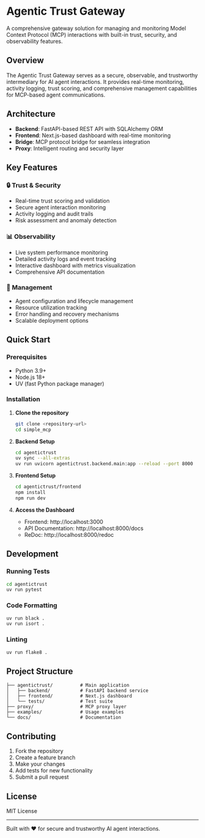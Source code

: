 # Agentic Trust Gateway

A comprehensive gateway solution for managing and monitoring Model Context Protocol (MCP) interactions with built-in trust, security, and observability features.

## Overview

The Agentic Trust Gateway serves as a secure, observable, and trustworthy intermediary for AI agent interactions. It provides real-time monitoring, activity logging, trust scoring, and comprehensive management capabilities for MCP-based agent communications.

## Architecture

- **Backend**: FastAPI-based REST API with SQLAlchemy ORM
- **Frontend**: Next.js-based dashboard with real-time monitoring
- **Bridge**: MCP protocol bridge for seamless integration
- **Proxy**: Intelligent routing and security layer

## Key Features

### 🔒 Trust & Security
- Real-time trust scoring and validation
- Secure agent interaction monitoring
- Activity logging and audit trails
- Risk assessment and anomaly detection

### 📊 Observability
- Live system performance monitoring
- Detailed activity logs and event tracking
- Interactive dashboard with metrics visualization
- Comprehensive API documentation

### 🔧 Management
- Agent configuration and lifecycle management
- Resource utilization tracking
- Error handling and recovery mechanisms
- Scalable deployment options

## Quick Start

### Prerequisites
- Python 3.9+
- Node.js 18+
- UV (fast Python package manager)

### Installation

1. **Clone the repository**
   ```bash
   git clone <repository-url>
   cd simple_mcp
   ```

2. **Backend Setup**
   ```bash
   cd agentictrust
   uv sync --all-extras
   uv run uvicorn agentictrust.backend.main:app --reload --port 8000
   ```

3. **Frontend Setup**
   ```bash
   cd agentictrust/frontend
   npm install
   npm run dev
   ```

4. **Access the Dashboard**
   - Frontend: http://localhost:3000
   - API Documentation: http://localhost:8000/docs
   - ReDoc: http://localhost:8000/redoc

## Development

### Running Tests
```bash
cd agentictrust
uv run pytest
```

### Code Formatting
```bash
uv run black .
uv run isort .
```

### Linting
```bash
uv run flake8 .
```

## Project Structure

```
├── agentictrust/          # Main application
│   ├── backend/           # FastAPI backend service
│   ├── frontend/          # Next.js dashboard
│   └── tests/             # Test suite
├── proxy/                 # MCP proxy layer
├── examples/              # Usage examples
└── docs/                  # Documentation
```

## Contributing

1. Fork the repository
2. Create a feature branch
3. Make your changes
4. Add tests for new functionality
5. Submit a pull request

## License

MIT License

---

Built with ❤️ for secure and trustworthy AI agent interactions. 